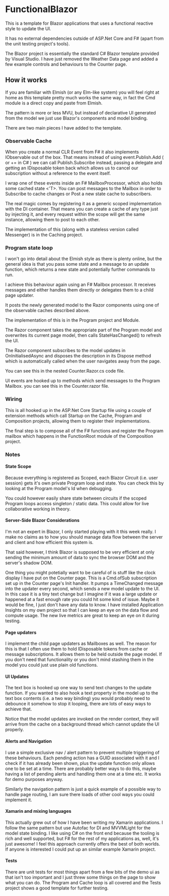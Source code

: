 # FunctionalBlazor

This is a template for Blazor applications that uses a functional reactive style to update the UI.

It has no external dependencies outside of ASP.Net Core and F# (apart from the unit testing project's tools).

The Blazor project is essentially the standard C# Blazor template provided by Visual Studio.
I have just removed the Weather Data page and added a few example controls and behaviours to the Counter page.


## How it works

If you are familiar with Elmish (or any Elm-like system) you will feel right at home as this template pretty much works the same way, in fact the Cmd module is a direct copy and paste from Elmish.

The pattern is more or less MVU, but instead of declarative UI generated from the model we just use Blazor's components and model binding.

There are two main pieces I have added to the template.

### Observable Cache

When you create a normal CLR Event from F# it also implements IObservable out of the box. That means instead of using event.Publish.Add ( or += in C# ) we can call Publish.Subscribe instead, passing a delegate and getting an IDisposable token back which allows us to cancel our subscription without a reference to the event itself.

I wrap one of these events inside an F# MailboxProcessor, which also holds some cached state <'T>. You can post messages to the Mailbox in order to Subscribe to cache changes or Post a new state cache to subscribers.

The real magic comes by registering it as a generic scoped implementation with the DI container. That means you can create a cache of any type just by injecting it, and every request within the scope will get the same instance, allowing them to post to each other.

The implementation of this (along with a stateless version called Messenger) is in the Caching project.

### Program state loop

I won't go into detail about the Elmish style as there is plenty online, but the general idea is that you pass some state and a message to an update function, which returns a new state and potentially further commands to run.

I achieve this behaviour again using an F# Mailbox processor. It receives messages and either handles them directly or delegates them to a child page updater.

It posts the newly generated model to the Razor components using one of the observable caches described above.

The implementation of this is in the Program project and Module.

The Razor component takes the appropriate part of the Program model and overwrites its current page model, then calls StateHasChanged() to refresh the UI.

The Razor component subscribes to the model updates in OnInitialisedAsync and disposes the description in its Dispose method which is automatically called when the user navigates away from the page.

You can see this in the nested Counter.Razor.cs code file.

UI events are hooked up to methods which send messages to the Program Mailbox. you can see this in the Counter.razor file.

### Wiring

This is all hooked up in the ASP.Net Core Startup file using a couple of extension methods which call Startup on the Cache, Program and Composition projects, allowing them to register their implementations.

The final step is to compose all of the F# functions and register the Program mailbox which happens in the FunctionRoot module of the Composition project.

### Notes

#### State Scope

Because everything is registered as Scoped, each Blazor Circuit (i.e. user session) gets it's own private Program loop and state. You can check this by looking at the Program model's Id when debugging. 

You could however easily share state between circuits if the scoped Program loops access singleton / static data. This could allow for live collaborative working in theory.

#### Server-Side Blazor Considerations

I'm not an expert in Blazor, I only started playing with it this week really. I make no claims as to how you should manage data flow between the server and client and how efficient this system is.

That said however, I think Blazor is supposed to be very efficient at only sending the minimum amount of data to sync the browser DOM and the server's shadow DOM.

One thing you might potetially want to be careful of is stuff like the clock display I have put on the Counter page. This is a Cmd.ofSub subscription set up in the Counter page's Init handler. It pumps a TimeChanged message into the updater every second, which sends a new model update to the UI. In this case it is a tiny text change but I imagine if it was a large update or happened at a fast enough rate you could hit some kind of issue. Maybe it would be fine, I just don't have any data to know. I have installed Application Insights on my own project so that I can keep an eye on the data flow and compute usage. The new live metrics are great to keep an eye on it during testing.

#### Page updaters

I implement the child page updaters as Mailboxes as well. The reason for this is that I often use them to hold IDisposable tokens from cache or message subscriptions. It allows them to be held outside the page model. If you don't need that functionality or you don't mind stashing them in the model you could just use plain old functions.

#### UI Updates

The text box is hooked up one way to send text changes to the update function. If you wanted to also hook a text property in the model up to the text box contents (i.e. a two way binding) you would probably need to debounce it somehow to stop it looping, there are lots of easy ways to achieve that.

Notice that the model updates are invoked on the render context, they will arrive from the cache on a background thread which cannot update the UI properly.

#### Alerts and Navigation

I use a simple exclusive nav / alert pattern to prevent multiple triggering of these behaviours. Each pending action has a GUID associated with it and I check if it has already been shown, plus the update function only allows one to be set at a time. There are probably better ways to do this, maybe having a list of pending alerts and handling them one at a time etc. It works for demo purposes anyway.

Similarly the navigation pattern is just a quick example of a possible way to handle page routing, I am sure there loads of other cool ways you could implement it.

#### Xamarin and mixing languages

This actually grew out of how I have been writing my Xamarin applications. I follow the same pattern but use Autofac for DI and MVVMLight for the model state binding. I like using C# on the front end because the tooling is rich and well supported, but F# for
the rest of my applications as, well, it's just awesome! I feel this approach currently offers the best of both worlds. If anyone is interested I could put up an similar example Xamarin project.

#### Tests

There are unit tests for most things apart from a few bits of the demo ui as that isn't too important and I just threw some things on the page to show what you can do. The Program and Cache loop is all covered and the Tests project shows a good template for further testing.


